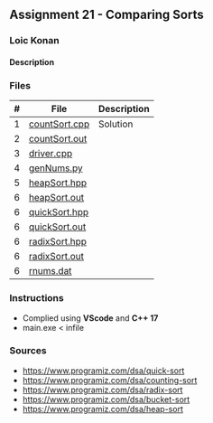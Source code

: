 ## Assignment 21 - Comparing Sorts

### Loic Konan

#### Description

### Files

|   #   | File                           | Description |
| :---: | ------------------------------ | ----------- |
|   1   | [countSort.cpp](countSort.cpp) | Solution    |
|   2   | [countSort.out](countSort.out) |             |
|   3   | [driver.cpp](driver.cpp)       |             |
|   4   | [genNums.py](genNums.py)       |             |
|   5   | [heapSort.hpp](heapSort.hpp)   |             |
|   6   | [heapSort.out](heapSort.out)   |             |
|   6   | [quickSort.hpp](quickSort.hpp) |             |
|   6   | [quickSort.out](quickSort.out) |             |
|   6   | [radixSort.hpp](radixSort.hpp) |             |
|   6   | [radixSort.out](radixSort.out) |             |
|   6   | [rnums.dat](rnums.dat)         |             |

### Instructions

- Complied using **VScode** and **C++ 17**
- main.exe < infile

### Sources

- <https://www.programiz.com/dsa/quick-sort>
- <https://www.programiz.com/dsa/counting-sort>
- <https://www.programiz.com/dsa/radix-sort>
- <https://www.programiz.com/dsa/bucket-sort>
- <https://www.programiz.com/dsa/heap-sort>
